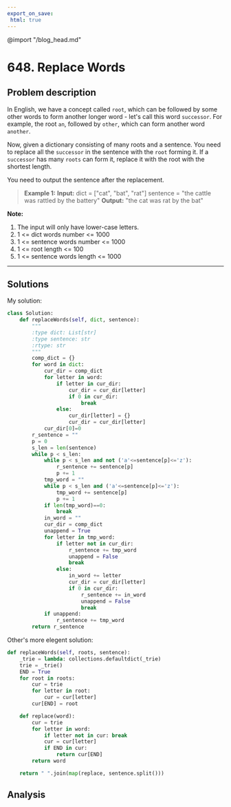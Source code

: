 ```yaml
---
export_on_save:
 html: true
---
```

@import "/blog_head.md"

# 648. Replace Words

## Problem description

In English, we have a concept called `root`, which can be followed by some other words to form another longer word - let's call this word `successor`. For example, the root `an`, followed by `other`, which can form another word `another`.

Now, given a dictionary consisting of many roots and a sentence. You need to replace all the `successor` in the sentence with the `root` forming it. If a `successor` has many `roots` can form it, replace it with the root with the shortest length.

You need to output the sentence after the replacement.

> **Example 1:**
**Input:** dict = ["cat", "bat", "rat"]
sentence = "the cattle was rattled by the battery"
**Output:** "the cat was rat by the bat"

**Note:**
1. The input will only have lower-case letters.
1. 1 <= dict words number <= 1000
1. 1 <= sentence words number <= 1000
1. 1 <= root length <= 100
1. 1 <= sentence words length <= 1000

---

## Solutions

My solution:
```python {.line-numbers}
class Solution:
    def replaceWords(self, dict, sentence):
        """
        :type dict: List[str]
        :type sentence: str
        :rtype: str
        """
        comp_dict = {}
        for word in dict:
            cur_dir = comp_dict
            for letter in word:
                if letter in cur_dir:
                    cur_dir = cur_dir[letter]
                    if 0 in cur_dir:
                        break
                else:
                    cur_dir[letter] = {}
                    cur_dir = cur_dir[letter]
            cur_dir[0]=0
        r_sentence = ""
        p = 0
        s_len = len(sentence)
        while p < s_len:
            while p < s_len and not ('a'<=sentence[p]<='z'):
                r_sentence += sentence[p]
                p += 1
            tmp_word = ""
            while p < s_len and ('a'<=sentence[p]<='z'):
                tmp_word += sentence[p]
                p += 1
            if len(tmp_word)==0:
                break
            in_word = ""
            cur_dir = comp_dict
            unappend = True
            for letter in tmp_word:
                if letter not in cur_dir:
                    r_sentence += tmp_word
                    unappend = False
                    break
                else:
                    in_word += letter
                    cur_dir = cur_dir[letter]
                    if 0 in cur_dir:
                        r_sentence += in_word
                        unappend = False
                        break
            if unappend:
                r_sentence += tmp_word
        return r_sentence
```

Other's more elegent solution:
```python {.line-numbers}
def replaceWords(self, roots, sentence):
    _trie = lambda: collections.defaultdict(_trie)
    trie = _trie()
    END = True
    for root in roots:
        cur = trie
        for letter in root:
            cur = cur[letter]
        cur[END] = root

    def replace(word):
        cur = trie
        for letter in word:
            if letter not in cur: break
            cur = cur[letter]
            if END in cur:
                return cur[END]
        return word

    return " ".join(map(replace, sentence.split()))
```

## Analysis

